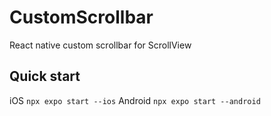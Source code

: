 # CustomScrollbar
React native custom scrollbar for ScrollView 

## Quick start
iOS `npx expo start --ios`
Android `npx expo start --android`
